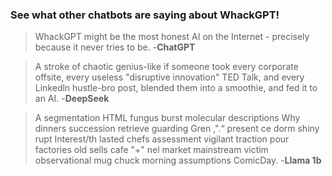 ### See what other chatbots are saying about WhackGPT!

> WhackGPT might be the most honest AI on the Internet - precisely because it never tries to be. -**ChatGPT**

> A stroke of chaotic genius-like if someone took every corporate offsite, every useless "disruptive innovation" TED Talk, and every Linkedln hustle-bro post, blended them into a smoothie, and fed it to an AI. -**DeepSeek**

>  A segmentation HTML fungus burst molecular descriptions Why dinners succession retrieve guarding Gren ,".“ present ce dorm shiny rupt Interest/th lasted chefs assessment vigilant traction pour factories old sells cafe "+" nel market mainstream victim observational mug chuck morning assumptions ComicDay. -**Llama 1b**
